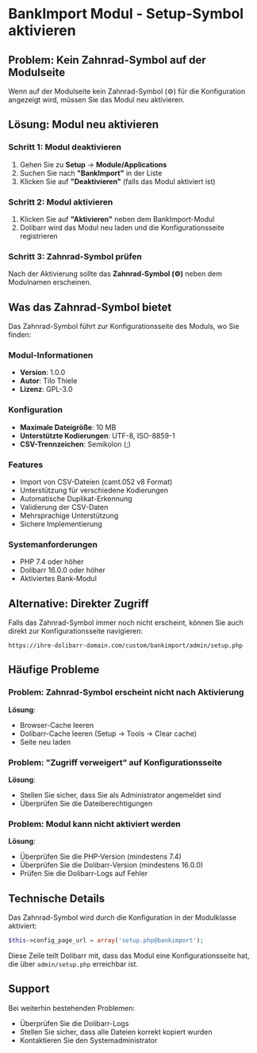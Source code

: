 # BankImport Modul - Setup-Symbol aktivieren

## Problem: Kein Zahnrad-Symbol auf der Modulseite

Wenn auf der Modulseite kein Zahnrad-Symbol (⚙️) für die Konfiguration angezeigt wird, müssen Sie das Modul neu aktivieren.

## Lösung: Modul neu aktivieren

### Schritt 1: Modul deaktivieren

1. Gehen Sie zu **Setup** → **Module/Applications**
2. Suchen Sie nach **"BankImport"** in der Liste
3. Klicken Sie auf **"Deaktivieren"** (falls das Modul aktiviert ist)

### Schritt 2: Modul aktivieren

1. Klicken Sie auf **"Aktivieren"** neben dem BankImport-Modul
2. Dolibarr wird das Modul neu laden und die Konfigurationsseite registrieren

### Schritt 3: Zahnrad-Symbol prüfen

Nach der Aktivierung sollte das **Zahnrad-Symbol (⚙️)** neben dem Modulnamen erscheinen.

## Was das Zahnrad-Symbol bietet

Das Zahnrad-Symbol führt zur Konfigurationsseite des Moduls, wo Sie finden:

### Modul-Informationen
- **Version**: 1.0.0
- **Autor**: Tilo Thiele
- **Lizenz**: GPL-3.0

### Konfiguration
- **Maximale Dateigröße**: 10 MB
- **Unterstützte Kodierungen**: UTF-8, ISO-8859-1
- **CSV-Trennzeichen**: Semikolon (;)

### Features
- Import von CSV-Dateien (camt.052 v8 Format)
- Unterstützung für verschiedene Kodierungen
- Automatische Duplikat-Erkennung
- Validierung der CSV-Daten
- Mehrsprachige Unterstützung
- Sichere Implementierung

### Systemanforderungen
- PHP 7.4 oder höher
- Dolibarr 16.0.0 oder höher
- Aktiviertes Bank-Modul

## Alternative: Direkter Zugriff

Falls das Zahnrad-Symbol immer noch nicht erscheint, können Sie auch direkt zur Konfigurationsseite navigieren:

```
https://ihre-dolibarr-domain.com/custom/bankimport/admin/setup.php
```

## Häufige Probleme

### Problem: Zahnrad-Symbol erscheint nicht nach Aktivierung
**Lösung**:
- Browser-Cache leeren
- Dolibarr-Cache leeren (Setup → Tools → Clear cache)
- Seite neu laden

### Problem: "Zugriff verweigert" auf Konfigurationsseite
**Lösung**:
- Stellen Sie sicher, dass Sie als Administrator angemeldet sind
- Überprüfen Sie die Dateiberechtigungen

### Problem: Modul kann nicht aktiviert werden
**Lösung**:
- Überprüfen Sie die PHP-Version (mindestens 7.4)
- Überprüfen Sie die Dolibarr-Version (mindestens 16.0.0)
- Prüfen Sie die Dolibarr-Logs auf Fehler

## Technische Details

Das Zahnrad-Symbol wird durch die Konfiguration in der Modulklasse aktiviert:

```php
$this->config_page_url = array('setup.php@bankimport');
```

Diese Zeile teilt Dolibarr mit, dass das Modul eine Konfigurationsseite hat, die über `admin/setup.php` erreichbar ist.

## Support

Bei weiterhin bestehenden Problemen:
- Überprüfen Sie die Dolibarr-Logs
- Stellen Sie sicher, dass alle Dateien korrekt kopiert wurden
- Kontaktieren Sie den Systemadministrator
